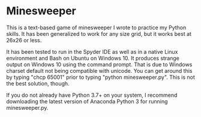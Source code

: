 # Minesweeper

This is a text-based game of minesweeper I wrote to practice my Python skills. It has been generalized to work for any size grid, but it works best at 26x26 or less.

It has been tested to run in the Spyder IDE as well as in a native Linux environment and Bash on Ubuntu on Windows 10. It produces strange output on Windows 10 using the command prompt. That is due to Windows charset default not being compatible with unicode. You can get around this by typing "chcp 65001" prior to typing "python minesweeper.py". This is not the best solution, though.

If you do not already have Python 3.7+ on your system, I recommend downloading the latest version of Anaconda Python 3 for running minesweeper.py. 
